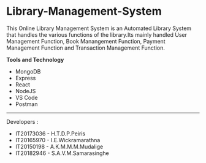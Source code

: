 # Library-Management-System

<p> This Online Library Management System is an Automated Library System that handles the various functions of the library.Its mainly handled User Management Function, Book Manangement Function, Payment Management Function and Transaction Management Function.</p>

<b>Tools and Technology</b>
<ul>
  <li>MongoDB</li>
  <li>  Express </li>
  <li>  React </li>
  <li>  NodeJS </li>
  <li> VS Code</li>
  <li> Postman</li>
 </ul>
  <hr>
  Developers :<br> 
  <ul><li>IT20173036 - H.T.D.P.Peiris </li><li> IT20165970 - I.E.Wickramarathna </li><li> IT20150198 - A.K.M.M.M.Mudalige </li><li> IT20182946 - S.A.V.M.Samarasinghe</ul>
 
